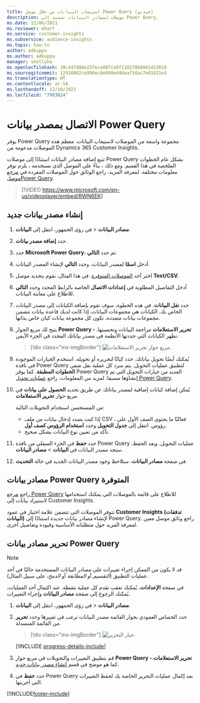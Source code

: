 ```yaml
---
title: استيعاب البيانات من خلال موصل Power Query (فيديو)
description: موصلات لمصادر البيانات تستند إلى Power Query.
ms.date: 12/06/2021
ms.reviewer: mhart
ms.service: customer-insights
ms.subservice: audience-insights
ms.topic: how-to
author: adkuppa
ms.author: adkuppa
manager: shellyha
ms.openlocfilehash: 38c447d80a25feca087ca9f110278b8401423018
ms.sourcegitcommit: 12910882ca990ec0e890ed4deaf3dac7e01621e5
ms.translationtype: HT
ms.contentlocale: ar-SA
ms.lasthandoff: 12/10/2021
ms.locfileid: "7903824"
---
```

# <a name="connect-to-a-power-query-data-source"></a>الاتصال بمصدر بيانات Power Query

يوفر Power Query مجموعة واسعة من الموصلات لاستيعاب البيانات. معظم هذه الموصلات مدعومة من Dynamics 365 Customer Insights. 

تتبع إضافة مصادر البيانات استنادًا إلى موصلات Power Query بشكل عام الخطوات الملخصة في هذا القسم. ومع ذلك ، بناءً على الموصل الذي تستخدمه ، يلزم توفر معلومات مختلفة. لمعرفة المزيد، راجع الوثائق حول الموصلات المفردة في [مرجع موصلPower Query](/power-query/connectors/).

> [!VIDEO https://www.microsoft.com/en-us/videoplayer/embed/RWN6EK]

## <a name="create-a-new-data-source"></a>إنشاء مصدر بيانات جديد

1. في رؤى الجمهور، انتقل إلى **البيانات‏‎** > **مصادر البيانات**.

1. حدد **إضافة مصدر بيانات**.

1. حدد **Microsoft Power Query**، ثم حدد **التالي**.

1. أدخل **اسمًا** لمصدر البيانات، وحدد **التالي** لإنشاء المصدر البيانات.

1. اختر أحد [الموصلات المتوفرة](#available-power-query-data-sources). في هذا المثال، نقوم بتحديد موصل **Text/CSV**.

1. أدخل التفاصيل المطلوبة في **إعدادات الاتصال** الخاصة بالرابط المحدد وحدد **التالي** للاطلاع على معاينة البيانات.

1. حدد **نقل البيانات**. في هذه الخطوة، سوف تقوم بإضافة الكيانات إلى مصدر البيانات الخاص بك. الكيانات هي مجموعات البيانات. إذا كانت لديك قاعدة بيانات تتضمن مجموعات بيانات متعددة، تكون كل مجموعة بيانات كيان خاص بذاتها.

1. يتيح لك مربع الحوار **Power Query - تحرير الاستعلامات** مراجعة البيانات وتحسينها. تظهر الكيانات التي حددتها الأنظمة في مصدر بياناتك المحدد في الجزء الأيمن.

   > [!div class="mx-imgBorder"]
   > ![مربع حوار تحرير الاستعلامات.](media/data-manager-configure-edit-queries.png "مربع حوار تحرير الاستعلامات")

1. يُمكنك أيضًا تحويل بياناتك. حدد كيانًا لتحريره أو تحويله. استخدم الخيارات الموجودة في نافذة Power Query لتطبيق عمليات التحويل. يتم سرد كل عملية نقل ضمن **الخطوات المطبقة**. كما يوفر Power Query العديد من خيارات التحويل التي تم إنشاؤها مسبقا. لمزيد من المعلومات، راجع [عمليات تحويل Power Query](/power-query/power-query-what-is-power-query#transformations).

1. يُمكن إضافة كيانات إضافية لمصدر بياناتك عن طريق تحديد **الحصول على بيانات** في مربع حوار **تحرير الاستعلامات**.

   من المستحسن استخدام التحويلات التالية:

   - إذا كنت بصدد إدخال بيانات من ملف CSV ، فغالبًا ما يحتوي الصف الأول على رؤوس. انتقل إلى **جدول التحويل** وحدد **استخدام الرؤوس كصف أول**.
   - تأكد من تعيين نوع البيانات بشكل صحيح.

1. حدد **حفظ** في الجزء السفلي من نافذة Power Query عمليات التحويل. وبعد الحفظ، ستجد مصدر البيانات في **البيانات** > **مصادر البيانات**.

1. في صفحة **مصادر البيانات**، ستلاحظ وجود مصدر البيانات الجديد في حالة **التحديث**.

## <a name="available-power-query-data-sources"></a>مصادر بيانات Power Query المتوفرة

راجع [مرجع Power Query](/power-query/connectors/) للاطلاع على قائمة بالموصلات التي يمكنك استخدامها لاستيراد بيانات إلى Customer Insights. 

تتوفر الموصلات التي تتضمن علامة اختيار في عمود **Customer Insights (تدفقات البيانات)** لإنشاء مصادر بيانات جديدة استنادًا إلى Power Query. راجع وثائق موصل معين لمعرفة المزيد حول متطلباته الأساسية وقيوده وتفاصيل أخرى.

## <a name="edit-power-query-data-sources"></a>تحرير مصادر بيانات Power Query

> [!NOTE]
> قد لا يكون من الممكن إجراء تغييرات على مصادر البيانات المستخدمة حاليًا في أحد عمليات التطبيق (*التقسيم* أو *المطابقة* أو *الدمج*، على سبيل المثال). 
>
> في صفحة **الإعدادات**، يُمكنك تعقب تقدم كل عملية نشطة. عند اكتمال أحد العمليات، يُمكنك الرجوع إلى صفحة **مصادر البيانات** وإجراء التغييرات.

1. في رؤى الجمهور، انتقل إلى **البيانات‏‎** > **مصادر البيانات**.

2. حدد الخصاص العمودي بجوار القائمة مصدر البيانات ترغب في تغييرها وحدد **تحرير** من القائمة المنسدلة.

   > [!div class="mx-imgBorder"]
   > ![خيار التحرير.](media/edit-option-data-sources.png "خيار التحرير")

   [!INCLUDE [progress-details-include](../includes/progress-details-pane.md)]
   
3. قم بتطبيق التغييرات والتحويلات في مربع حوار **Power Query - تحرير الاستعلامات** كما هو موضح في قسم [إنشاء مصدر بيانات جديد](#create-a-new-data-source).

4. حدد **حفظ** في Power Query بعد إكمال عمليات التحرير الخاصة بك لحفظ التغييرات التي أجريتها.


[!INCLUDE[footer-include](../includes/footer-banner.md)]
